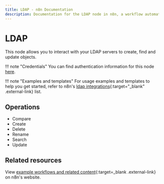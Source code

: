 ```yaml
---
title: LDAP - n8n Documentation
description: Documentation for the LDAP node in n8n, a workflow automation platform. Includes guidance on usage, and links to examples.
---
```


# LDAP

This node allows you to interact with your LDAP servers to create, find and update objects.

!!! note "Credentials"
    You can find authentication information for this node [here](/integrations/builtin/credentials/ldap/).

!!! note "Examples and templates"
	For usage examples and templates to help you get started, refer to n8n's [ldap integrations](https://n8n.io/integrations/ldap/){:target="_blank" .external-link} list.

## Operations

* Compare
* Create
* Delete
* Rename
* Search
* Update

## Related resources

View [example workflows and related content](https://n8n.io/integrations/ldap/){:target=_blank .external-link} on n8n's website.
